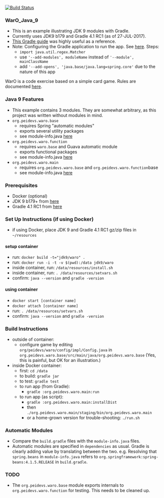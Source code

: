 [![Build Status](https://travis-ci.org/codetojoy/WarO_Java_9_Gradle.svg?branch=master)](https://travis-ci.org/codetojoy/WarO_Java_9_Gradle)

### WarO_Java_9

* This is an example illustrating JDK 9 modules with Gradle.
* Currently uses JDK9 b179 and Gradle 4.1 RC1 (as of 27-JUL-2017).
* [This Gradle guide](https://guides.gradle.org/building-java-9-modules/) was highly useful as a reference.
* Note: Configuring the Gradle application to run the app. See [here](https://github.com/codetojoy/WarO_Java_9_Gradle/blob/master/org.peidevs.waro.main/build.gradle). Steps:
    * `import java.util.regex.Matcher`  
    * use `'--add-modules', moduleName` instead of  `'--module', mainClassName`
    * add `'--add-opens', 'java.base/java.lang=spring.core'` due to the nature of this app 

WarO is a code exercise based on a simple card game. Rules are documented [here](https://github.com/peidevs/WarO_Java/blob/master/Rules.md).

### Java 9 Features 

* This example contains 3 modules. They are somewhat arbitrary, as this project was
written without modules in mind.
* `org.peidevs.waro.base`
    * requires Spring "automatic modules"
    * exports several utility packages
    * see module-info.java [here](https://github.com/codetojoy/WarO_Java_9_Gradle/blob/master/org.peidevs.waro.base/src/main/java/org.peidevs.waro.base/module-info.java)
* `org.peidevs.waro.function`
    * requires `waro.base` and Guava automatic module
    * exports functional packages 
    * see module-info.java [here](https://github.com/codetojoy/WarO_Java_9_Gradle/blob/master/org.peidevs.waro.function/src/main/java/org.peidevs.waro.function/module-info.java)
* `org.peidevs.waro.main`
    * requires `org.peidevs.waro.base` and `org.peidevs.waro.function`base
    * see module-info.java [here](https://github.com/codetojoy/WarO_Java_9_Gradle/blob/master/org.peidevs.waro.main/src/main/java/org.peidevs.waro.main/module-info.java)

### Prerequisites

* Docker (optional)
* JDK 9 b179+ from [here](http://jdk.java.net/9/)
* Gradle 4.1 RC1 from [here](https://github.com/gradle/gradle/releases/tag/v4.1.0-RC1)

### Set Up Instructions (if using Docker) 

* if using Docker, place JDK 9 and Gradle 4.1 RC1 gz/zip files in `~/resources` 

#### setup container

* run: `docker build -t="jdk9/waro" .` 
* run: `docker run -i -t -v $(pwd):/data jdk9/waro`
* inside container, run: `/data/resources/install.sh`
* inside container, run: `. /data/resources/setvars.sh`
* confirm: `java --version` and `gradle -version`

#### using container

* `docker start [container name]`
* `docker attach [container name]`
* run: `. /data/resources/setvars.sh`
* confirm: `java --version` and `gradle -version`

### Build Instructions 

* outside of container:
    * configure game by editing `org/peidevs/waro/config/impl/Config.java` in `org.peidevs.waro.base/src/main/java/org.peidevs.waro.base` (Yes, this is painful, but OK for an illustration.)
* inside Docker container:
    * first: `cd /data`
    * to build: `gradle jar`
    * to test: `gradle test`
    * to run app (from Gradle):
        * `gradle :org.peidevs.waro.main:run`
    * to run app (as script):
        * `gradle :org.peidevs.waro.main:installDist`
        * then `./org.peidevs.waro.main/staging/bin/org.peidevs.waro.main`
        * or a home-grown version for trouble-shooting: `./run.sh`

### Automatic Modules

* Compare the `build.gradle` files with the `module-info.java` files.
* Automatic modules are specified in `dependencies` as usual. Gradle is clearly adding value by translating between the two. e.g. Resolving that `spring.beans` in `module-info.java` refers to `org.springframework:spring-beans:4.1.5.RELEASE` in `build.gradle`.

### TODO

* The `org.peidevs.waro.base` module exports internals to `org.peidevs.waro.function` for testing. This needs to be cleaned up.
